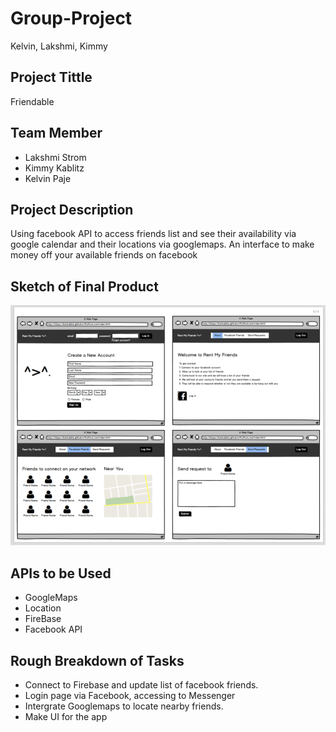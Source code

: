 # Group-Project
Kelvin, Lakshmi, Kimmy

## Project Tittle

Friendable

## Team Member
* Lakshmi Strom
* Kimmy Kablitz
* Kelvin Paje
  
## Project Description

Using facebook API to access friends list and see their availability via google calendar and their locations via googlemaps.
An interface to make money off your available friends on facebook

## Sketch of Final Product

![Mock-up](./assets/images/mock-up.png)

## APIs to be Used
* GoogleMaps
* Location
* FireBase
* Facebook API

## Rough Breakdown of Tasks

* Connect to Firebase and update list of facebook friends.
* Login page via Facebook, accessing to Messenger
* Intergrate Googlemaps to locate nearby friends.
* Make UI for the app
  



